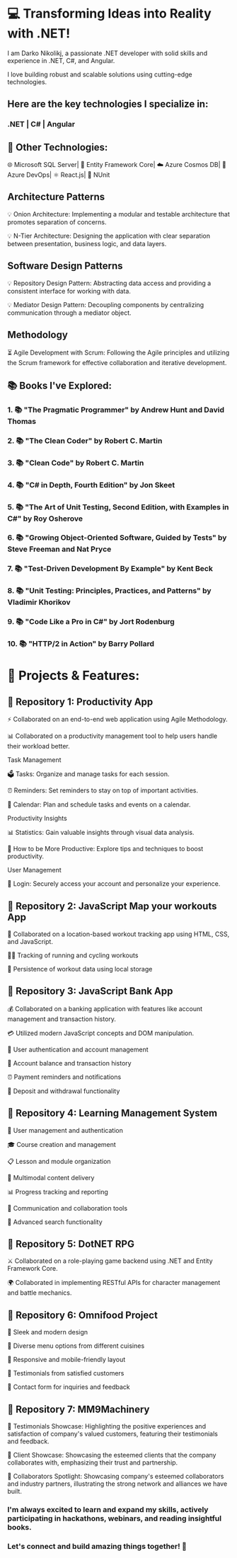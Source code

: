 # 💻 Transforming Ideas into Reality with .NET!

 I am Darko Nikolikj, a passionate .NET developer with solid skills and experience in .NET, C#, and Angular.

  I love building robust and scalable solutions using cutting-edge technologies. 

## Here are the key technologies I specialize in:

  ### .NET | C# | Angular


##  🚀 Other Technologies:

🌐 Microsoft SQL Server| 🧱 Entity Framework Core| ☁️ Azure Cosmos DB| 🚀 Azure DevOps| ⚛️ React.js| 🧪 NUnit

## Architecture Patterns
:bulb: Onion Architecture: Implementing a modular and testable architecture that promotes separation of concerns.

:bulb: N-Tier Architecture: Designing the application with clear separation between presentation, business logic, and data layers.

## Software Design Patterns
:bulb: Repository Design Pattern: Abstracting data access and providing a consistent interface for working with data.

:bulb: Mediator Design Pattern: Decoupling components by centralizing communication through a mediator object.

## Methodology
:hourglass_flowing_sand: Agile Development with Scrum: Following the Agile principles and utilizing the Scrum framework for effective collaboration and iterative development.

## 📚 Books I've Explored:

### 1. 📚 "The Pragmatic Programmer" by Andrew Hunt and David Thomas
### 2. 📚 "The Clean Coder" by Robert C. Martin
### 3. 📚 "Clean Code" by Robert C. Martin
### 4. 📚 "C# in Depth, Fourth Edition" by Jon Skeet
### 5. 📚 "The Art of Unit Testing, Second Edition, with Examples in C#" by Roy Osherove
### 6. 📚 "Growing Object-Oriented Software, Guided by Tests" by Steve Freeman and Nat Pryce
### 7. 📚 "Test-Driven Development By Example" by Kent Beck
### 8. 📚 "Unit Testing: Principles, Practices, and Patterns" by Vladimir Khorikov
### 9. 📚 "Code Like a Pro in C#" by Jort Rodenburg
### 10. 📚 "HTTP/2 in Action" by Barry Pollard

# 🔧 Projects & Features:

## 🔹 Repository 1: Productivity App

⚡️ Collaborated on an end-to-end web application using Agile Methodology.

📊 Collaborated on a productivity management tool to help users handle their workload better.

  Task Management

:ballot_box: Tasks: Organize and manage tasks for each session.

:alarm_clock: Reminders: Set reminders to stay on top of important activities.

:calendar: Calendar: Plan and schedule tasks and events on a calendar.

 Productivity Insights

:bar_chart: Statistics: Gain valuable insights through visual data analysis.

:rocket: How to be More Productive: Explore tips and techniques to boost productivity.

 User Management

:key: Login: Securely access your account and personalize your experience.



## 🔹 Repository 2: JavaScript Map your workouts App

📍 Collaborated on a location-based workout tracking app using HTML, CSS, and JavaScript.

:running_woman: Tracking of running and cycling workouts

:floppy_disk: Persistence of workout data using local storage

## 🔹 Repository 3: JavaScript Bank App

💰 Collaborated on a banking application with features like account management and transaction history.

💳 Utilized modern JavaScript concepts and DOM manipulation.

:bust_in_silhouette: User authentication and account management

:money_with_wings: Account balance and transaction history

:alarm_clock: Payment reminders and notifications

:money_with_wings: Deposit and withdrawal functionality


## 🔹 Repository 4: Learning Management System

:bust_in_silhouette: User management and authentication

:mortar_board: Course creation and management

:clipboard: Lesson and module organization

:page_with_curl: Multimodal content delivery

:bar_chart: Progress tracking and reporting

:speech_balloon: Communication and collaboration tools

:mag_right: Advanced search functionality


## 🔹 Repository 5: DotNET RPG

⚔️ Collaborated on a role-playing game backend using .NET and Entity Framework Core.

🌍 Collaborated in implementing  RESTful APIs for character management and battle mechanics.

## 🔹 Repository 6: Omnifood Project

:rocket: Sleek and modern design

:fork_and_knife: Diverse menu options from different cuisines

:iphone: Responsive and mobile-friendly layout

:loudspeaker: Testimonials from satisfied customers

:email: Contact form for inquiries and feedback

## 🔹 Repository 7: MM9Machinery

🌟 Testimonials Showcase: Highlighting the positive experiences and satisfaction of company's valued customers, featuring their testimonials and feedback.

🤝 Client Showcase: Showcasing the esteemed clients that the company collaborates with, emphasizing their trust and partnership.

💼 Collaborators Spotlight: Showcasing company's esteemed collaborators and industry partners, illustrating the strong network and alliances we have built.


### I'm always excited to learn and expand my skills, actively participating in hackathons, webinars, and reading insightful books.

 ### Let's connect and build amazing things together! 🌟
